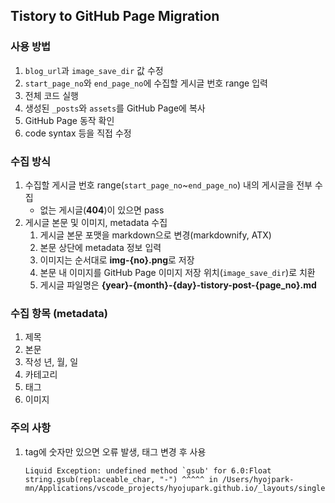 ## Tistory to GitHub Page Migration

### 사용 방법
1. `blog_url`과 `image_save_dir` 값 수정
2. `start_page_no`와 `end_page_no`에 수집할 게시글 번호 range 입력
3. 전체 코드 실행
4. 생성된 `_posts`와 `assets`를 GitHub Page에 복사
5. GitHub Page 동작 확인
6. code syntax 등을 직접 수정


### 수집 방식
1. 수집할 게시글 번호 range(`start_page_no`~`end_page_no`) 내의 게시글을 전부 수집
    - 없는 게시글(**404**)이 있으면 pass
2. 게시글 본문 및 이미지, metadata 수집
    1. 게시글 본문 포맷을 markdown으로 변경(markdownify, ATX)
    2. 본문 상단에 metadata 정보 입력
    3. 이미지는 순서대로 **img-{no}.png**로 저장
    4. 본문 내 이미지를 GitHub Page 이미지 저장 위치(`image_save_dir`)로 치환
    5. 게시글 파일명은 **{year}-{month}-{day}-tistory-post-{page_no}.md**



### 수집 항목 (metadata)
1. 제목
2. 본문
3. 작성 년, 월, 일
4. 카테고리
5. 태그
6. 이미지


### 주의 사항
1. tag에 숫자만 있으면 오류 발생, 태그 변경 후 사용
    ```
    Liquid Exception: undefined method `gsub' for 6.0:Float string.gsub(replaceable_char, "-") ^^^^^ in /Users/hyojpark-mn/Applications/vscode_projects/hyojupark.github.io/_layouts/single.html
    ```
